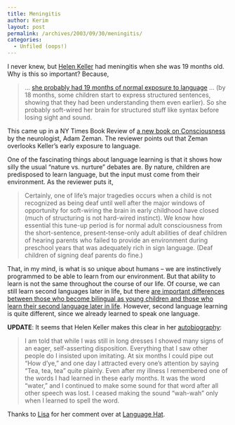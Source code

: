 ```yaml
---
title: Meningitis
author: Kerim
layout: post
permalink: /archives/2003/09/30/meningitis/
categories:
  - Unfiled (oops!)
---
```

I never knew, but <a href="http://www.afb.org/info_document_view.asp?documentid=1350" onclick="_gaq.push(['_trackEvent', 'outbound-article', 'http://www.afb.org/info_document_view.asp?documentid=1350', 'Helen Keller']);" >Helen Keller</a> had meningitis when she was 19 months old. Why is this so important? Because,


>   &#8230; <a href="http://www.nytimes.com/2003/09/28/books/review/28CALVINT.html?pagewanted=all&#38;position=" onclick="_gaq.push(['_trackEvent', 'outbound-article', 'http://www.nytimes.com/2003/09/28/books/review/28CALVINT.html?pagewanted=all&position=', 'she probably had 19 months of normal exposure to language']);" >she probably had 19 months of normal exposure to language</a> &#8230; (by 18 months, some children start to express structured sentences, showing that they had been understanding them even earlier). So she probably soft-wired her brain for structured stuff like syntax before losing sight and sound.


This came up in a NY Times Book Review of <a href="http://isbn.nu/0300092806" onclick="_gaq.push(['_trackEvent', 'outbound-article', 'http://isbn.nu/0300092806', 'a new book on Consciousness']);" >a new book on Consciousness</a> by the neurologist, Adam Zeman. The reviewer points out that Zeman overlooks Keller&#8217;s early exposure to language.

One of the fascinating things about language learning is that it shows how silly the usual &#8220;nature vs. nurture&#8221; debates are. By nature, children are predisposed to learn language, but the input must come from their environment. As the reviewer puts it,


>   Certainly, one of life&#8217;s major tragedies occurs when a child is not recognized as being deaf until well after the major windows of opportunity for soft-wiring the brain in early childhood have closed (much of structuring is not hard-wired instinct). We know how essential this tune-up period is for normal adult consciousness from the short-sentence, present-tense-only adult abilities of deaf children of hearing parents who failed to provide an environment during preschool years that was adequately rich in sign language. (Deaf children of signing deaf parents do fine.)


That, in my mind, is what is so unique about humans &#8211; we are instinctively programmed to be able to learn from our environment. But that ability to learn is not the same throughout the course of our life. Of course, we can still learn second languages later in life, but there <a href="http://www.eurekalert.org/pub_releases/2002-11/dc-tli103002.php" onclick="_gaq.push(['_trackEvent', 'outbound-article', 'http://www.eurekalert.org/pub_releases/2002-11/dc-tli103002.php', 'are important differences between those who become bilingual as young children and those who learn their second language later in life']);" >are important differences between those who become bilingual as young children and those who learn their second language later in life</a>. However, second language learning is quite different, since we already learned to speak one language.

**UPDATE**: It seems that Helen Keller makes this clear in her <a href="http://www.textlibrary.com/download/storyofm.txt" onclick="_gaq.push(['_trackEvent', 'outbound-article', 'http://www.textlibrary.com/download/storyofm.txt', 'autobiography']);" >autobiography</a>:


>   I am told that while I was still in long dresses I showed many signs of an eager, self-asserting disposition. Everything that I saw other people do I insisted upon imitating. At six months I could pipe out &#8220;How d&#8217;ye,&#8221; and one day I attracted every one&#8217;s attention by saying &#8220;Tea, tea, tea&#8221; quite plainly. Even after my illness I remembered one of the words I had learned in these early months. It was the word &#8220;water,&#8221; and I continued to make some sound for that word after all other speech was lost. I ceased making the sound &#8220;wah-wah&#8221; only when I learned to spell the word.


Thanks to <a href="http://www.digitalmedievalist.com/news/" onclick="_gaq.push(['_trackEvent', 'outbound-article', 'http://www.digitalmedievalist.com/news/', 'Lisa']);" >Lisa</a> for her comment over at <a href="http://www.languagehat.com/archives/000884.php" onclick="_gaq.push(['_trackEvent', 'outbound-article', 'http://www.languagehat.com/archives/000884.php', 'Language Hat']);" >Language Hat</a>.

